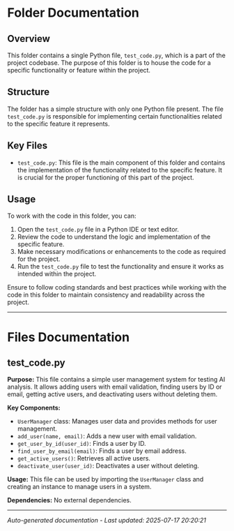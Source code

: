 # Folder Documentation

## Overview
This folder contains a single Python file, `test_code.py`, which is a part of the project codebase. The purpose of this folder is to house the code for a specific functionality or feature within the project.

## Structure
The folder has a simple structure with only one Python file present. The file `test_code.py` is responsible for implementing certain functionalities related to the specific feature it represents.

## Key Files
- `test_code.py`: This file is the main component of this folder and contains the implementation of the functionality related to the specific feature. It is crucial for the proper functioning of this part of the project.

## Usage
To work with the code in this folder, you can:
1. Open the `test_code.py` file in a Python IDE or text editor.
2. Review the code to understand the logic and implementation of the specific feature.
3. Make necessary modifications or enhancements to the code as required for the project.
4. Run the `test_code.py` file to test the functionality and ensure it works as intended within the project.

Ensure to follow coding standards and best practices while working with the code in this folder to maintain consistency and readability across the project.

---

# Files Documentation

## test_code.py

**Purpose:** This file contains a simple user management system for testing AI analysis. It allows adding users with email validation, finding users by ID or email, getting active users, and deactivating users without deleting them.

**Key Components:**
- `UserManager` class: Manages user data and provides methods for user management.
- `add_user(name, email)`: Adds a new user with email validation.
- `get_user_by_id(user_id)`: Finds a user by ID.
- `find_user_by_email(email)`: Finds a user by email address.
- `get_active_users()`: Retrieves all active users.
- `deactivate_user(user_id)`: Deactivates a user without deleting.

**Usage:** This file can be used by importing the `UserManager` class and creating an instance to manage users in a system.

**Dependencies:** No external dependencies.

---
*Auto-generated documentation - Last updated: 2025-07-17 20:20:21*
